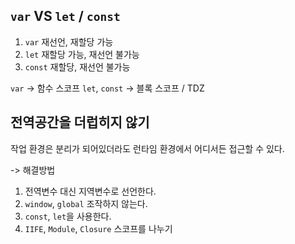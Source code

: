 ## `var` VS `let` / `const`

1. `var` 재선언, 재할당 가능
2. `let` 재할당 가능, 재선언 불가능
3. `const` 재할당, 재선언 불가능

`var` -> 함수 스코프
`let`, `const` -> 블록 스코프 / TDZ

## 전역공간을 더럽히지 않기

작업 환경은 분리가 되어있더라도 런타임 환경에서 어디서든 접근할 수 있다.

-> 해결방법

1. 전역변수 대신 지역변수로 선언한다.
2. `window`, `global` 조작하지 않는다.
3. `const`, `let`을 사용한다.
4. `IIFE`, `Module`, `Closure` 스코프를 나누기
